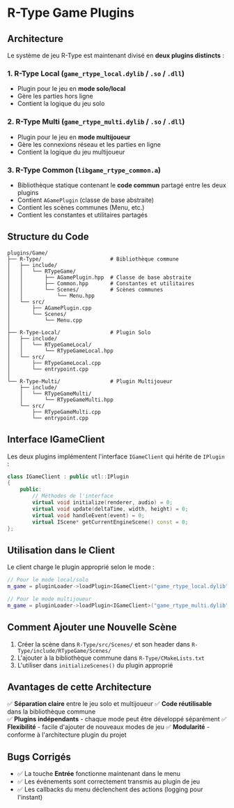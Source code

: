 # R-Type Game Plugins

## Architecture

Le système de jeu R-Type est maintenant divisé en **deux plugins distincts** :

### 1. **R-Type Local** (`game_rtype_local.dylib` / `.so` / `.dll`)
- Plugin pour le jeu en **mode solo/local**
- Gère les parties hors ligne
- Contient la logique du jeu solo

### 2. **R-Type Multi** (`game_rtype_multi.dylib` / `.so` / `.dll`)  
- Plugin pour le jeu en **mode multijoueur**
- Gère les connexions réseau et les parties en ligne
- Contient la logique du jeu multijoueur

### 3. **R-Type Common** (`libgame_rtype_common.a`)
- Bibliothèque statique contenant le **code commun** partagé entre les deux plugins
- Contient `AGamePlugin` (classe de base abstraite)
- Contient les scènes communes (Menu, etc.)
- Contient les constantes et utilitaires partagés

## Structure du Code

```
plugins/Game/
├── R-Type/                      # Bibliothèque commune
│   ├── include/
│   │   └── RTypeGame/
│   │       ├── AGamePlugin.hpp  # Classe de base abstraite
│   │       ├── Common.hpp       # Constantes et utilitaires
│   │       └── Scenes/          # Scènes communes
│   │           └── Menu.hpp
│   └── src/
│       ├── AGamePlugin.cpp
│       └── Scenes/
│           └── Menu.cpp
│
├── R-Type-Local/                # Plugin Solo
│   ├── include/
│   │   └── RTypeGameLocal/
│   │       └── RTypeGameLocal.hpp
│   └── src/
│       ├── RTypeGameLocal.cpp
│       └── entrypoint.cpp
│
└── R-Type-Multi/                # Plugin Multijoueur
    ├── include/
    │   └── RTypeGameMulti/
    │       └── RTypeGameMulti.hpp
    └── src/
        ├── RTypeGameMulti.cpp
        └── entrypoint.cpp
```

## Interface IGameClient

Les deux plugins implémentent l'interface `IGameClient` qui hérite de `IPlugin` :

```cpp
class IGameClient : public utl::IPlugin
{
    public:
        // Méthodes de l'interface
        virtual void initialize(renderer, audio) = 0;
        virtual void update(deltaTime, width, height) = 0;
        virtual void handleEvent(event) = 0;
        virtual IScene* getCurrentEngineScene() const = 0;
};
```

## Utilisation dans le Client

Le client charge le plugin approprié selon le mode :

```cpp
// Pour le mode local/solo
m_game = pluginLoader->loadPlugin<IGameClient>("game_rtype_local.dylib");

// Pour le mode multijoueur
m_game = pluginLoader->loadPlugin<IGameClient>("game_rtype_multi.dylib");
```

## Comment Ajouter une Nouvelle Scène

1. Créer la scène dans `R-Type/src/Scenes/` et son header dans `R-Type/include/RTypeGame/Scenes/`
2. L'ajouter à la bibliothèque commune dans `R-Type/CMakeLists.txt`
3. L'utiliser dans `initializeScenes()` du plugin approprié

## Avantages de cette Architecture

✅ **Séparation claire** entre le jeu solo et multijoueur
✅ **Code réutilisable** dans la bibliothèque commune  
✅ **Plugins indépendants** - chaque mode peut être développé séparément
✅ **Flexibilité** - facile d'ajouter de nouveaux modes de jeu
✅ **Modularité** - conforme à l'architecture plugin du projet

## Bugs Corrigés

- ✅ La touche **Entrée** fonctionne maintenant dans le menu
- ✅ Les événements sont correctement transmis au plugin de jeu
- ✅ Les callbacks du menu déclenchent des actions (logging pour l'instant)

